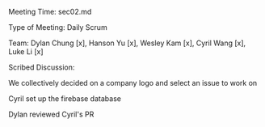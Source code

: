 Meeting Time: sec02.md

Type of Meeting: Daily Scrum

Team: Dylan Chung [x], Hanson Yu [x], Wesley Kam [x], Cyril Wang [x], Luke Li [x]

Scribed Discussion:

We collectively decided on a company logo and select an issue to work on

Cyril set up the firebase database

Dylan reviewed Cyril's PR
